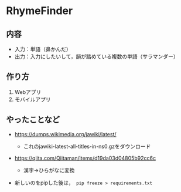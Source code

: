 # RhymeFinder
## 内容
- 入力：単語（鼻かんだ）
- 出力：入力にしたいして，韻が踏めている複数の単語（サラマンダー）

## 作り方
1. Webアプリ
2. モバイルアプリ


## やったことなど
- https://dumps.wikimedia.org/jawiki/latest/
  - これのjawiki-latest-all-titles-in-ns0.gzをダウンロード

- https://qiita.com/Qiitaman/items/d19da03d04805b92cc6c
  - 漢字→ひらがなに変換

- 新しいのをpipした後は，``` pip freeze > requirements.txt```
